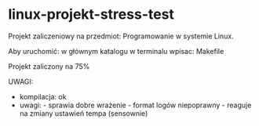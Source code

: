 # linux-projekt-stress-test

Projekt zaliczeniowy na przedmiot: Programowanie w systemie Linux.

Aby uruchomić: w głównym katalogu w terminalu wpisac: Makefile

Projekt zaliczony na 75%

UWAGI:
+ kompilacja: ok
+ uwagi:
         - sprawia dobre wrażenie
         - format logów niepoprawny
         - reaguje na zmiany ustawień tempa (sensownie)

